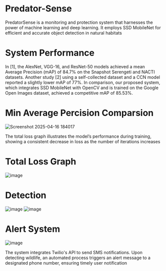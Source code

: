 # Predator-Sense
PredatorSense is a monitoring and protection system that harnesses the power of machine learning and deep learning. It employs SSD MobileNet for efficient and accurate object detection in natural habitats
# System Performance
In [1], the AlexNet, VGG-16, and ResNet-50 models achieved a mean Average Precision (mAP) of 84.7% on the Snapshot Serengeti and NACTI datasets. Another study [2] using a self-collected dataset and a CCN model reported a slightly lower mAP of 77%. In comparison, our proposed system, which integrates SSD MobileNet with OpenCV and is trained on the Google Open Images dataset, achieved a competitive mAP of 85.53%.
# Min Average Percision Comparsion
![Screenshot 2025-04-16 184017](https://github.com/user-attachments/assets/698cfb08-c2b9-4655-9619-c939bec975e9) 

The total loss graph illustrates the model’s performance during training, showing a consistent decrease in loss as the number of iterations increases
# Total Loss Graph
![image](https://github.com/user-attachments/assets/b1013bf3-7b12-4b8a-a0cc-b4f802034a19)
# Detection
![image](https://github.com/user-attachments/assets/10565279-b2e0-4348-a8cb-b0861ff279fd) ![image](https://github.com/user-attachments/assets/c2916e34-b6ac-4a7d-a3f2-4bcb766ac7b8)


# Alert System
![image](https://github.com/user-attachments/assets/fee6ac1b-9749-4f5e-bb1e-d12b19615d41)

The system integrates Twilio's API to send SMS notifications. Upon detecting wildlife, an automated process triggers an alert message to a designated phone number, ensuring timely user notification
